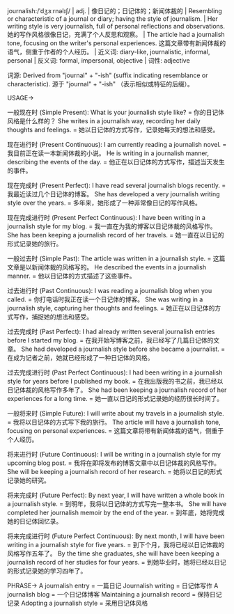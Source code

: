 journalish:/ˈdʒɜːrnəlɪʃ/ | adj. | 像日记的；日记体的；新闻体裁的 | Resembling or characteristic of a journal or diary; having the style of journalism. | Her writing style is very journalish, full of personal reflections and observations. 她的写作风格很像日记，充满了个人反思和观察。 |  The article had a journalish tone, focusing on the writer's personal experiences. 这篇文章带有新闻体裁的语气，侧重于作者的个人经历。 | 近义词: diary-like, journalistic, informal, personal | 反义词: formal, impersonal, objective | 词性: adjective

词源:  Derived from "journal" + "-ish" (suffix indicating resemblance or characteristic). 源于 "journal" + "-ish" （表示相似或特征的后缀）。


USAGE->

一般现在时 (Simple Present):
What is your journalish style like? = 你的日记体风格是什么样的？
She writes in a journalish way, recording her daily thoughts and feelings. = 她以日记体的方式写作，记录她每天的想法和感受。

现在进行时 (Present Continuous):
I am currently reading a journalish novel. = 我目前正在读一本新闻体裁的小说。
He is writing in a journalish manner, describing the events of the day. = 他正在以日记体的方式写作，描述当天发生的事件。

现在完成时 (Present Perfect):
I have read several journalish blogs recently. = 我最近读过几个日记体的博客。
She has developed a very journalish writing style over the years. = 多年来，她形成了一种非常像日记的写作风格。

现在完成进行时 (Present Perfect Continuous):
I have been writing in a journalish style for my blog. = 我一直在为我的博客以日记体裁的风格写作。
She has been keeping a journalish record of her travels. = 她一直在以日记的形式记录她的旅行。

一般过去时 (Simple Past):
The article was written in a journalish style. = 这篇文章是以新闻体裁的风格写的。
He described the events in a journalish manner. = 他以日记体的方式描述了这些事件。

过去进行时 (Past Continuous):
I was reading a journalish blog when you called. = 你打电话时我正在读一个日记体的博客。
She was writing in a journalish style, capturing her thoughts and feelings. = 她正在以日记体的方式写作，捕捉她的想法和感受。

过去完成时 (Past Perfect):
I had already written several journalish entries before I started my blog. = 在我开始写博客之前，我已经写了几篇日记体的文章。
She had developed a journalish style before she became a journalist. = 在成为记者之前，她就已经形成了一种日记体的风格。

过去完成进行时 (Past Perfect Continuous):
I had been writing in a journalish style for years before I published my book. = 在我出版我的书之前，我已经以日记体裁的风格写作多年了。
She had been keeping a journalish record of her experiences for a long time. = 她一直以日记的形式记录她的经历很长时间了。

一般将来时 (Simple Future):
I will write about my travels in a journalish style. = 我将以日记体的方式写下我的旅行。
The article will have a journalish tone, focusing on personal experiences. = 这篇文章将带有新闻体裁的语气，侧重于个人经历。

将来进行时 (Future Continuous):
I will be writing in a journalish style for my upcoming blog post. = 我将在即将发布的博客文章中以日记体裁的风格写作。
She will be keeping a journalish record of her research. = 她将以日记的形式记录她的研究。

将来完成时 (Future Perfect):
By next year, I will have written a whole book in a journalish style. = 到明年，我将以日记体的方式写完一整本书。
She will have completed her journalish memoir by the end of the year. = 到年底，她将完成她的日记体回忆录。

将来完成进行时 (Future Perfect Continuous):
By next month, I will have been writing in a journalish style for five years. = 到下个月，我将已经以日记体裁的风格写作五年了。
By the time she graduates, she will have been keeping a journalish record of her studies for four years. = 到她毕业时，她将已经以日记的形式记录她的学习四年了。


PHRASE->
A journalish entry = 一篇日记
Journalish writing = 日记体写作
A journalish blog = 一个日记体博客
Maintaining a journalish record = 保持日记记录
Adopting a journalish style = 采用日记体风格
